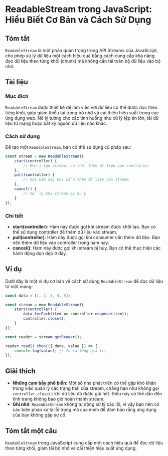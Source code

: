 <!--
Meta Description: # ReadableStream trong JavaScript: Hiểu Biết Cơ Bản và Cách Sử Dụng ## Tóm tắt `ReadableStream` là một phần quan trọng trong API Streams của JavaScrip...
Meta Keywords: liệu, stream, controller, readablestream, dụng
-->

# ReadableStream trong JavaScript: Hiểu Biết Cơ Bản và Cách Sử Dụng

## Tóm tắt
`ReadableStream` là một phần quan trọng trong API Streams của JavaScript, cho phép xử lý dữ liệu một cách hiệu quả bằng cách cung cấp khả năng đọc dữ liệu theo từng khối (chunk) mà không cần tải toàn bộ dữ liệu vào bộ nhớ.

## Tài liệu
### Mục đích
`ReadableStream` được thiết kế để làm việc với dữ liệu có thể được đọc theo từng khối, giúp giảm thiểu tải trọng bộ nhớ và cải thiện hiệu suất trong các ứng dụng web. Nó lý tưởng cho các tình huống như xử lý tệp tin lớn, tải dữ liệu từ mạng hoặc bất kỳ nguồn dữ liệu nào khác.

### Cách sử dụng
Để tạo một `ReadableStream`, bạn có thể sử dụng cú pháp sau:

```javascript
const stream = new ReadableStream({
    start(controller) {
        // Khởi tạo stream, có thể thêm dữ liệu vào controller
    },
    pull(controller) {
        // Gọi hàm này khi cần thêm dữ liệu vào stream
    },
    cancel() {
        // Xử lý khi stream bị hủy
    }
});
```

### Chi tiết
- **start(controller)**: Hàm này được gọi khi stream được khởi tạo. Bạn có thể sử dụng controller để thêm dữ liệu vào stream.
- **pull(controller)**: Hàm này được gọi khi consumer cần thêm dữ liệu. Bạn nên thêm dữ liệu vào controller trong hàm này.
- **cancel()**: Hàm này được gọi khi stream bị hủy. Bạn có thể thực hiện các hành động dọn dẹp ở đây.

## Ví dụ
Dưới đây là một ví dụ cơ bản về cách sử dụng `ReadableStream` để đọc dữ liệu từ một mảng:

```javascript
const data = [1, 2, 3, 4, 5];

const stream = new ReadableStream({
    start(controller) {
        data.forEach(item => controller.enqueue(item));
        controller.close();
    }
});

const reader = stream.getReader();

reader.read().then(({ done, value }) => {
    console.log(value); // In ra từng giá trị
});
```

## Giải thích
- **Những cạm bẫy phổ biến**: Một số nhà phát triển có thể gặp khó khăn trong việc quản lý các trạng thái của stream, chẳng hạn như không gọi `controller.close()` khi dữ liệu đã được gửi hết. Điều này có thể dẫn đến tình trạng không bao giờ hoàn thành stream.
- **Ghi nhớ**: `ReadableStream` không tự động xử lý các lỗi, vì vậy bạn nên có các biện pháp xử lý lỗi trong mã của mình để đảm bảo rằng ứng dụng của bạn không gặp sự cố.

## Tóm tắt một câu
`ReadableStream` trong JavaScript cung cấp một cách hiệu quả để đọc dữ liệu theo từng khối, giảm tải bộ nhớ và cải thiện hiệu suất ứng dụng.